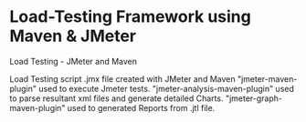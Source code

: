 # Load-Testing Framework using Maven & JMeter
Load Testing - JMeter and Maven

Load Testing script .jmx file created with JMeter and Maven "jmeter-maven-plugin" used to execute Jmeter tests. "jmeter-analysis-maven-plugin" used to parse resultant xml files and generate detailed Charts. "jmeter-graph-maven-plugin" used to generated Reports from .jtl file. 

